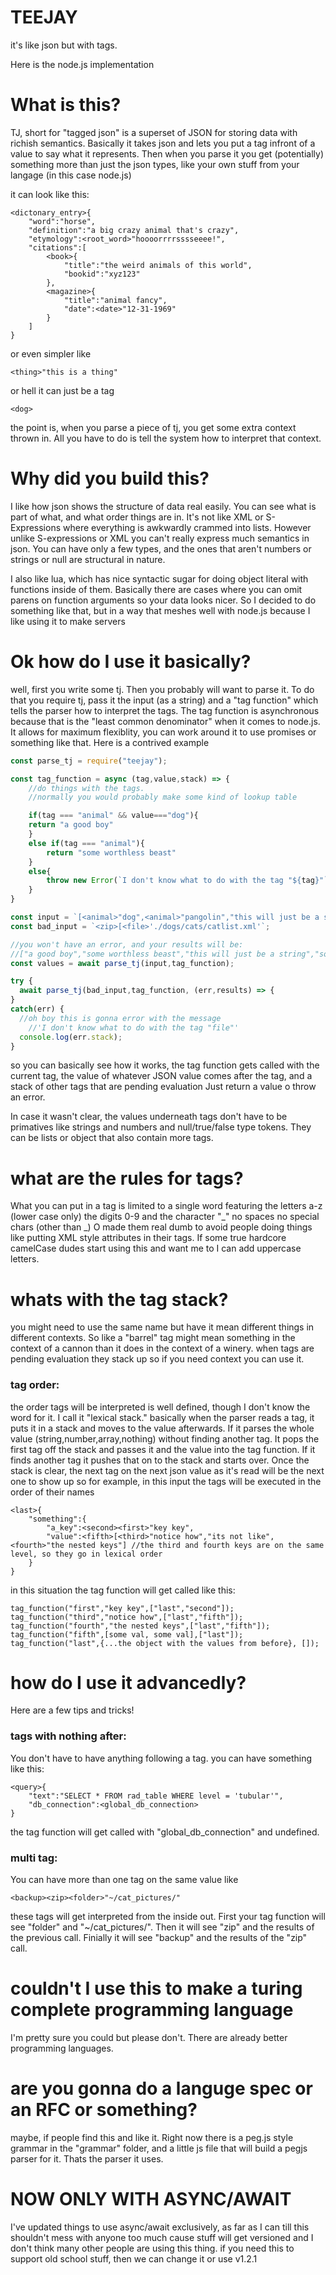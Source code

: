 TEEJAY
======

it's like json but with tags.

Here is the node.js implementation

# What is this?

TJ, short for "tagged json" is a superset of JSON for storing data with richish semantics. Basically it takes json and lets you put a tag infront of a value to say what it represents. Then when you parse it you get (potentially) something more than just the json types, like your own stuff from your langage (in this case node.js)

it can look like this:
```
<dictonary_entry>{
	"word":"horse",
	"definition":"a big crazy animal that's crazy",
	"etymology":<root_word>"hoooorrrrsssseeee!",
	"citations":[
		<book>{
			"title":"the weird animals of this world",
			"bookid":"xyz123"
		},
		<magazine>{
			"title":"animal fancy",
			"date":<date>"12-31-1969"
		}
	]
}
```

or even simpler like
```
<thing>"this is a thing"
```

or hell it can just be a tag
```
<dog>
```

the point is, when you parse a piece of tj, you get some extra context thrown in. All you have to do is tell the system how to interpret that context.

# Why did you build this?

I like how json shows the structure of data real easily. You can see what is part of what, and what order things are in. It's not like XML or S-Expressions where everything is awkwardly crammed into lists. However unlike S-expressions or XML you can't really express much semantics in json. You can have only a few types, and the ones that aren't numbers or strings or null are structural in nature.

I also like lua, which has nice syntactic sugar for doing object literal with functions inside of them. Basically there are cases where you can omit parens on function arguments so your data looks nicer. So I decided to do something like that, but in a way that meshes well with node.js because I like using it to make servers 

# Ok how do I use it basically?

well, first you write some tj. Then you probably will want to parse it. To do that you require tj, pass it the input (as a string) and a "tag function" which tells the parser how to interpret the tags. The tag function is asynchronous because that is the "least common denominator" when it comes to node.js. It allows for maximum flexiblity, you can work around it to use promises or something like that.
Here is a contrived example

```javascript
const parse_tj = require("teejay");

const tag_function = async (tag,value,stack) => {
	//do things with the tags.
	//normally you would probably make some kind of lookup table

	if(tag === "animal" && value==="dog"){
    return "a good boy"
	}
	else if(tag === "animal"){
		return "some worthless beast"
	}
	else{
		throw new Error(`I don't know what to do with the tag "${tag}"`)
	}
}

const input = `[<animal>"dog",<animal>"pangolin","this will just be a string",<animal>15,true,false,"some other random json value"]`
const bad_input = `<zip>[<file>'./dogs/cats/catlist.xml'`;

//you won't have an error, and your results will be:
//["a good boy","some worthless beast","this will just be a string","some worthless beast",true,false,"some other random json value"];
const values = await parse_tj(input,tag_function);

try {
  await parse_tj(bad_input,tag_function, (err,results) => {
}
catch(err) {
  //oh boy this is gonna error with the message 
	//'I don't know what to do with the tag "file"'
  console.log(err.stack);
}
```

so you can basically see how it works, the tag function gets called with the current tag, the value of whatever JSON value comes after the tag, and a stack of other tags that are pending evaluation
Just return a value o throw an error.

In case it wasn't clear, the values underneath tags don't have to be primatives like strings and numbers and null/true/false type tokens. They can be lists or object that also contain more tags.

# what are the rules for tags?

What you can put in a tag is limited to a single word featuring the letters a-z (lower case only) the digits 0-9 and the character "_" no spaces no special chars (other than _) O made them real dumb to avoid people doing things like putting XML style attributes in their tags. If some true hardcore camelCase dudes start using this and want me to I can add uppercase letters.

# whats with the tag stack?

you might need to use the same name but have it mean different things in different contexts. So like a "barrel" tag might mean something in the context of a cannon than it does in the context of a winery.
when tags are pending evaluation they stack up so if you need context you can use it.

### tag order:

the order tags will be interpreted is well defined, though I don't know the word for it. I call it "lexical stack." basically when the parser reads a tag, it puts it in a stack and moves to the value afterwards. If it parses the whole value (string,number,array,nothing) without finding another tag. It pops the first tag off the stack and passes it and the value into the tag function. If it finds another tag it pushes that on to the stack and starts over. Once the stack is clear, the next tag on the next json value as it's read will be the next one to show up so for example, in this input the tags will be executed in the order of their names

```
<last>{
	"something":{
		"a_key":<second><first>"key key",
		"value":<fifth>[<third>"notice how","its not like",<fourth>"the nested keys"] //the third and fourth keys are on the same level, so they go in lexical order
	}
}
```

in this situation the tag function will get called like this: 

```
tag_function("first","key key",["last","second"]);
tag_function("third","notice how",["last","fifth"]);
tag_function("fourth","the nested keys",["last","fifth"]);
tag_function("fifth",[some val, some val],["last"]);
tag_function("last",{...the object with the values from before}, []);
```

# how do I use it advancedly?

Here are a few tips and tricks!

### tags with nothing after:
You don't have to have anything following a tag. you can have something like this:
```
<query>{
	"text":"SELECT * FROM rad_table WHERE level = 'tubular'",
	"db_connection":<global_db_connection>
}
```

the tag function will get called with "global_db_connection" and undefined.


### multi tag:
You can have more than one tag on the same value like

```
<backup><zip><folder>"~/cat_pictures/"
```

these tags will get interpreted from the inside out. First your tag function will see "folder" and "~/cat_pictures/". Then it will see "zip" and the results of the previous call. Finially it will see "backup" and the results of the "zip" call.

# couldn't I use this to make a turing complete programming language
I'm pretty sure you could but please don't. There are already better programming languages.

# are you gonna do a languge spec or an RFC or something?
maybe, if people find this and like it.
Right now there is a peg.js style grammar in the "grammar" folder, and a little js file that will build a pegjs parser for it. Thats the parser it uses. 

# NOW ONLY WITH ASYNC/AWAIT
I've updated things to use async/await exclusively, as far as I can till this shouldn't mess with anyone too much cause stuff will get versioned and I don't think many other people are using this thing. if you need this to support old school stuff, then we can change it or use v1.2.1
